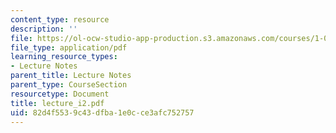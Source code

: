 ```yaml
---
content_type: resource
description: ''
file: https://ol-ocw-studio-app-production.s3.amazonaws.com/courses/1-033-mechanics-of-material-systems-an-energy-approach-fall-2003/82d4f5539c43dfba1e0cce3afc752757_lecture_i2.pdf
file_type: application/pdf
learning_resource_types:
- Lecture Notes
parent_title: Lecture Notes
parent_type: CourseSection
resourcetype: Document
title: lecture_i2.pdf
uid: 82d4f553-9c43-dfba-1e0c-ce3afc752757
---
```

